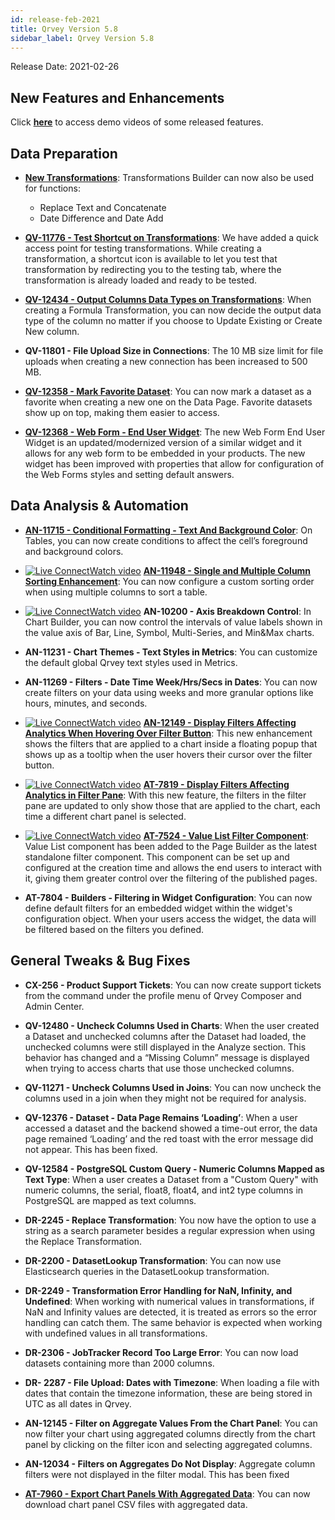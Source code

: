 ```yaml
---
id: release-feb-2021
title: Qrvey Version 5.8
sidebar_label: Qrvey Version 5.8
---
```

<div style={{textAlign: "justify"}}>
Release Date: 2021-02-26


## New Features and Enhancements 

Click <a href="/docs/video-training/release/version-5.8" target="_blank"> <strong>here</strong></a> to access demo videos of some released features.


## Data Preparation


* <a href="/docs/ui-docs/datasets/transformations/" target="_blank"><strong>New Transformations</strong></a>: Transformations Builder can now also be used for functions:
  * Replace Text and Concatenate
  * Date Difference and Date Add


* <a href="/docs/ui-docs/datasets/transformations/" target="_blank"><strong>QV-11776 - Test Shortcut on Transformations</strong></a>: We have added a quick access point for testing transformations. While creating a transformation, a shortcut icon is available to let you test that transformation by redirecting you to the testing tab, where the transformation is already loaded and ready to be tested.

* <a href="/docs/ui-docs/datasets/transformations/" target="_blank"><strong>QV-12434 - Output Columns Data Types on Transformations</strong></a>: When creating a Formula Transformation, you can now decide the output data type of the column no matter if you choose to Update Existing or Create New column.


* **QV-11801 - File Upload Size in Connections**: The 10 MB size limit for file uploads when creating a new connection has been increased to 500 MB.

* <a href="/docs/ui-docs/datasets/datasets/" target="_blank"><strong>QV-12358 - Mark Favorite Dataset</strong></a>: You can now mark a dataset as a favorite when creating a new one on the Data Page. Favorite datasets show up on top, making them easier to access.

* <a href="/docs/embedding/widgets/data-sources/web-form-end-user/" target="_blank"><strong>QV-12368 - Web Form - End User Widget</strong></a>: The new Web Form End User Widget is an updated/modernized version of a similar widget and it allows for any web form to be embedded in your products. The new widget has been improved with properties that allow for configuration of the Web Forms styles and setting default answers.


## Data Analysis & Automation

* <a href="/docs/ui-docs/dataviews/chart-builder/"><strong>AN-11715 - Conditional Formatting - Text And Background Color</strong></a>: On Tables, you can now create conditions to affect the cell’s foreground and background colors.

* <a href="/docs/video-training/release/version-5.8/#simple-and-multiple-column-sorting-enhancements" target="_blank" className="tooltip"><img alt="Live Connect" src="https://s3.amazonaws.com/cdn.qrvey.com/documentation_assets/release-notes/video_icon.png#thumbnail-20" className="video-icon-png" /><span className="tooltiptext">Watch video</span></a>  <a href="/docs/ui-docs/dataviews/chart-types/"><strong>AN-11948 - Single and Multiple Column Sorting Enhancement</strong></a>: You can now configure a custom sorting order when using multiple columns to sort a table.

* <a href="/docs/video-training/release/version-5.8/#chart-axis-breakdown-control" target="_blank" className="tooltip"><img alt="Live Connect" src="https://s3.amazonaws.com/cdn.qrvey.com/documentation_assets/release-notes/video_icon.png#thumbnail-20" className="video-icon-png" /><span className="tooltiptext">Watch video</span></a>  **AN-10200 - Axis Breakdown Control**: In Chart Builder, you can now control the intervals of value labels shown in the value axis of Bar, Line, Symbol, Multi-Series, and Min&Max charts.

* **AN-11231 - Chart Themes - Text Styles in Metrics**: You can customize the default global Qrvey text styles used in Metrics.

* **AN-11269 - Filters - Date Time Week/Hrs/Secs in Dates**: You can now create filters on your data using weeks and more granular options like hours, minutes, and seconds.

* <a href="/docs/video-training/release/version-5.8/#value-list-and-display-filters" target="_blank" className="tooltip"><img alt="Live Connect" src="https://s3.amazonaws.com/cdn.qrvey.com/documentation_assets/release-notes/video_icon.png#thumbnail-20" className="video-icon-png" /><span className="tooltiptext">Watch video</span></a>  <a href="/docs/ui-docs/filtering-data/working-with-filters/"><strong> AN-12149 - Display Filters Affecting Analytics When Hovering Over Filter Button</strong></a>: This new enhancement shows the filters that are applied to a chart inside a floating popup that shows up as a tooltip when the user hovers their cursor over the filter button.



* <a href="/docs/video-training/release/version-5.8/#value-list-and-display-filters" target="_blank" className="tooltip"><img alt="Live Connect" src="https://s3.amazonaws.com/cdn.qrvey.com/documentation_assets/release-notes/video_icon.png#thumbnail-20" className="video-icon-png" /><span className="tooltiptext">Watch video</span></a>  <a href="/docs/ui-docs/filtering-data/working-with-filters/"><strong> AT-7819 - Display Filters Affecting Analytics in Filter Pane</strong></a>: With this new feature, the filters in the filter pane are updated to only show those that are applied to the chart, each time a different chart panel is selected.

* <a href="/docs/video-training/release/version-5.8/#value-list-and-display-filters" target="_blank" className="tooltip"><img alt="Live Connect" src="https://s3.amazonaws.com/cdn.qrvey.com/documentation_assets/release-notes/video_icon.png#thumbnail-20" className="video-icon-png" /><span className="tooltiptext">Watch video</span></a>  <a href="/docs/ui-docs/filtering-data/working-with-filters/"><strong> AT-7524 - Value List Filter Component</strong></a>: Value List component has been added to the Page Builder as the latest standalone filter component. This component can be set up and configured at the creation time and allows the end users to interact with it, giving them greater control over the filtering of the published pages.

* **AT-7804 - Builders - Filtering in Widget Configuration**: You can now define default filters for an embedded widget within the widget's configuration object. When your users access the widget, the data will be filtered based on the filters you defined.



## General Tweaks & Bug Fixes

* **CX-256 - Product Support Tickets**: You can now create support tickets from the command under the profile menu of Qrvey Composer and Admin Center.

* **QV-12480 - Uncheck Columns Used in Charts**: When the user created a Dataset and unchecked columns after the Dataset had loaded, the unchecked columns were still displayed in the Analyze section. This behavior has changed and a “Missing Column” message is displayed when trying to access charts that use those unchecked columns.

* **QV-11271 - Uncheck Columns Used in Joins**: You can now uncheck the columns used in a join when they might not be required for analysis.

* **QV-12376 - Dataset - Data Page Remains ‘Loading’**: When a user accessed a dataset and the backend showed a time-out error, the data page remained ‘Loading’ and the red toast with the error message did not appear. This has been fixed.

* **QV-12584 - PostgreSQL Custom Query - Numeric Columns Mapped as Text Type**: When a user creates a Dataset from a "Custom Query" with numeric columns, the serial, float8, float4, and int2 type columns in PostgreSQL are mapped as text columns.


* **DR-2245 - Replace Transformation**: You now have the option to use a string as a search parameter besides a regular expression when using the Replace Transformation.

* **DR-2200 - DatasetLookup Transformation**: You can now use Elasticsearch queries in the DatasetLookup transformation.

* **DR-2249 - Transformation Error Handling for NaN, Infinity, and Undefined**: When working with numerical values in transformations, if NaN and Infinity values are detected, it is treated as errors so the error handling can catch them. The same behavior is expected when working with undefined values in all transformations.

* **DR-2306 - JobTracker Record Too Large Error**: You can now load datasets containing more than 2000 columns.

* **DR- 2287 - File Upload: Dates with Timezone**: When loading a file with dates that contain the timezone information, these are being stored in UTC as all dates in Qrvey.

* **AN-12145 - Filter on Aggregate Values From the Chart Panel**: You can now filter your chart using aggregated columns directly from the chart panel by clicking on the filter icon and selecting aggregated columns.

* **AN-12034 - Filters on Aggregates Do Not Display**: Aggregate column filters were not displayed in the filter modal. This has been fixed


* <a href="/docs/ui-docs/dataviews/exporting/" target="_blank"><strong>AT-7960 - Export Chart Panels With Aggregated Data</strong></a>: You can now download chart panel CSV files with aggregated data.

</div>